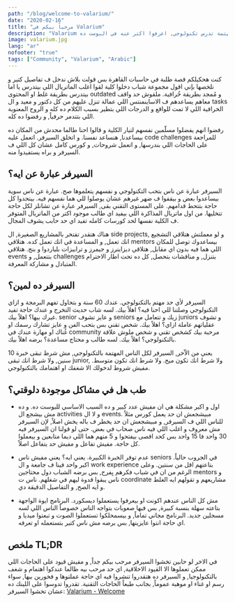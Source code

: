 ```yaml
---
path: "/blog/welcome-to-valarium/"
date: "2020-02-16"
title: "مرحباً بيكم في Valarium"
description: "Valarium ده سيرفر على ديسكورد معمول لكل الناس المهتمة تدرس تكنولوجي, اعرفوا اكتر عنه في البوست ده"
image: valarium.jpg
lang: "ar"
nofooter: "true"
tags: ["Community", "Valarium", "Arabic"]
---
```


كنت هحكيلكم قصة طلبة في حاسبات القاهرة بس قولت بلاش ندخل ف تفاصيل كتير و نلخصها بإني اقول مجموعة شباب دخلوا كلية لقوا اغلب الماتريال اللي بيتدرس يا اما بيتدرس بطريقة غلط او المحتوى outdated و مُمجد بطريقة خُرافية. ملقوش حد واقف معاهم يساعدهم ف الاساينمنتس اللي عمالة تنزل عليهم من كل دكتور و معيد و ال tasks الخرافية اللي لا تمت للواقع و الدرجات اللي بتطير بسبب الكلام ده كله و  الروح المعنوية اللي بتتدمر حرفياً, و رفضوا ده كله.

رفضوا انهم يفضلوا مسلّمين نفسهم لتيار الكلية و قالوا احنا طالما محدش من المكان ده بيساعدنا, هنساعد نفسنا. و اتخلق السيرفر. اتعمل عليه code challenges للمراجعة على الحاجات اللي بندرسها, و اتعمل شروحات, و كورس كامل عشان كل اللي ف السيرفر و براه يستفيدوا منه.

## السيرفر عبارة عن ايه؟

السيرفر عبارة عن ناس بتحب التكنولوجي و نفسهم يتعلموها صح. عبارة عن ناس سوية بيساعدوا بعض و بيقفوا ف ضهر غيرهم عشان يوصلوا للي هما نفسهم فيه. بيتحدوا كل حاجة بتتحط قدامهم. على المستوى التقني بقى, السيرفر عبارة عن تشانلز لكل حاجة تتخليها. من اول ماتريال المذاكرة اللي بيفيد اي طالب موجود اكتر من الماتريال المتوفر ف الكلية نفسها لحد كورسات كامله تفيد اي حد حابب يشوف المجال.

هناك هتقدر تفتخر بالمشاريع الصغيرة, ال side projects, و لو معملتش هتلاقي التشجيع انك تعمل, و المساعدة في انك تعمل كده. هتلاقي mentors بيساعدوك توصل للمكان اللي هما فيه بدون اي مقابل, هتلاقي ديزاينرز و جيمرز و ترابيزات بلياردوا و بنج. هتلاقي events بتتعمل, و challenges بتنزل, و مناقشات بتحصل, كل ده تحت اطار الاحترام المتبادل و مشاركة المعرفة.

## السيرفر ده لمين؟

السيرفر لأي حد مهتم بالتكنولوجي. عندك 60 سنة و بتحاول تفهم البرمجة و ازاي التكنولوجي وصلتنا للي احنا فيه؟ اهلاً بيك. لسه شاب حديث التخرج و عندك حاجة تفيد غيرك بيها؟ اهلاً بيك. senior و عايز تشوف seniors زيك و تتعامل مع juniors و تشوف عقلياتهم عاملة ازاي؟ اهلاً بيك. شخص تقني بس بتحب الفن و عايز تشارك رسمك او غُناك او مهارة عندك في community مرحبة بيك كشخص تقني و شخص ملوش علاقة بالتكنولوجي؟ اهلاً بيك. لسه طالب و محتاج مساعدة؟ برضه اهلاً بيك.

يعني من الاّخر, السيرفر لكل الناس المهتمة بالتكنولوجي, مش شرط تبقى خبرة 10 سنين, ولا شرط انك تبقى junior, ولا شرط انك تكون ميح. ولا شرط انك تكون متوسط. مفيش شروط لدخولك الا شغفك او اهتمامك بالتكنولوجي.

## طب هل في مشاكل موجودة دلوقتي؟

-   اول و اكبر مشكلة هي ان مفيش عدد كبير و ده السبب الاساسي للبوست ده. و ده مش بيشجع ال activities و لا ال events. مبيشجعش ان حد يعمل كورس مثلاً للناس اللي ف السيرفر, و مبيشجعش ان حد يخطر ف باله يخش اصلاً, لإن السيرفر مش معروف و اغلب اللي فيه ناس صحاب في بعض. حتى لو قولنا ان السيرفر فيه 30 واحد فا 15 واحد بس كحد اقصى بيفتحوا و 5 منهم هما اللي ديما متابعين و بيعملوا كل حاجة. مفيش تفاعل و مفيش حد يتفاعل اصلاً.

-   عدم توفر الخبرة الكبيرة. يعني ايه؟ يعني مفيش ناس seniors في الجروب حالياً. اكبر واحد فينا ف جامعة و ال work experience بتاعتهم اقل من سنتين. وعلى الرغم من ان في شباب فكرهم يِفرح, بس برضه الشباب دول محتاجين mentors و ناس يبقوا قدوة ليهم في شغلهم. ناس ت coordinate مشاريعهم و تقولهم ايه الغلط و ايه الصح, و التفاصيل الدقيقة دي.

-   مش كل الناس عندهم اكونت او بيعرفوا يستعملوا ديسكورد. البرنامج ايوة الواجهة بتاعته سهلة بنسبة كبيرة, بس فيها صعوبات بتواجه الناس خصوصاً الناس اللي لسه مسجلين جديد. البرنامج مجاني تماماً, و بيسمحلكوا تستعملوا الصوت و تبعتوا ميديا و اي حاجة انتوا عايزينها, بس برضه مش ناس كتير بتستعمله او تعرفه.

## ملخص TL;DR

في الاخر لو حابين تخشوا السيرفر مرحب بيكم جداً, و مفيش قيود على الحاجات اللي ممكن تعملوها الا القيود الاخلاقية, اي حد مرحب بيه طالما عندكوا اهتمام و شغف بالتكنولوجيا, و السيرفر ده هتقدروا تنشروا فيه اي حاجة عملتوها و فخورين بيها, سواء رسم او غناء او موهبة عموماً, بجانب طبعاً الحاجات التقنية. تقدروا تدوسوا على اللينك ده عشان تخشوا السيرفر: [Valarium - Welcome](https://discord.gg/xrGAnTg)

